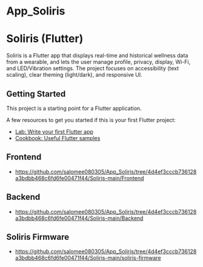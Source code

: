 # App_Soliris
# Soliris (Flutter)


Soliris is a Flutter app that displays real-time and historical wellness data from a wearable, and lets the user manage profile, privacy, display, Wi-Fi, and LED/Vibration settings.
The project focuses on accessibility (text scaling), clear theming (light/dark), and responsive UI.


## Getting Started


This project is a starting point for a Flutter application.


A few resources to get you started if this is your first Flutter project:


- [Lab: Write your first Flutter app](https://docs.flutter.dev/get-started/codelab)
- [Cookbook: Useful Flutter samples](https://docs.flutter.dev/cookbook)


## Frontend 
- https://github.com/salomee080305/App_Soliris/tree/4d4ef3cccb736128a3bdbb468c6fd6fe00471f44/Soliris-main/Frontend

## Backend
- https://github.com/salomee080305/App_Soliris/tree/4d4ef3cccb736128a3bdbb468c6fd6fe00471f44/Soliris-main/Backend

## Soliris Firmware
- https://github.com/salomee080305/App_Soliris/tree/4d4ef3cccb736128a3bdbb468c6fd6fe00471f44/Soliris-main/soliris-firmware
